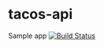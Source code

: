 # tacos-api

Sample app
[![Build Status](https://dev.azure.com/sicotin/sicotin/_apis/build/status/simonaco.tacos-api?WT.mc_id=tacosapi-github-sicotin)](https://dev.azure.com/sicotin/sicotin/_build/latest?definitionId=8&WT.mc_id=tacosapi-github-sicotin)
